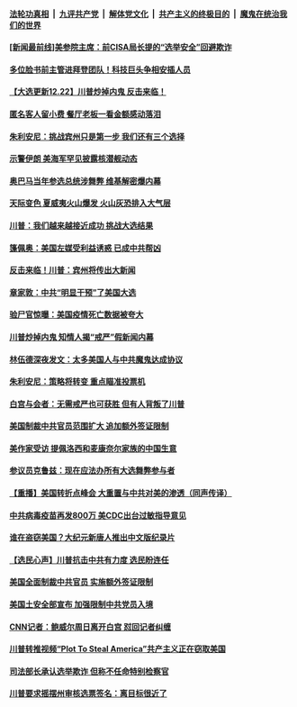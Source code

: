 

####  [法轮功真相](../../../../basic/blob/master/README.md?t=12221931) &nbsp;|&nbsp; [九评共产党](../../../../9ping.md/blob/master/README.md?t=12221931) &nbsp;|&nbsp; [解体党文化](../../../../jtdwh.md/blob/master/README.md?t=12221931)  &nbsp;|&nbsp; [共产主义的终极目的](../../../../gczydzjmd.md/blob/master/README.md?t=12221931) &nbsp;|&nbsp; [魔鬼在统治我们的世界](../../../../mgztzwmdsj.md/blob/master/README.md?t=12221931) 

#### [[新闻最前线]美参院主席：前CISA局长提的“选举安全”回避欺诈](../pages/prog203/a103015666.md?t=12221931) 

#### [多位脸书前主管进拜登团队！科技巨头争相安插人员](../pages/prog203/a103015664.md?t=12221931) 

#### [【大选更新12.22】川普炒掉内鬼 反击来临！](../pages/prog203/a103015309.md?t=12221931) 

#### [匿名客人留小费 餐厅老板一看金额感动落泪](../pages/prog203/a103015590.md?t=12221931) 

#### [朱利安尼：挑战宾州只是第一步 我们还有三个选择](../pages/prog203/a103015584.md?t=12221931) 

#### [示警伊朗 美海军罕见披露核潜舰动态](../pages/prog203/a103015568.md?t=12221931) 

#### [奥巴马当年参选总统涉舞弊 维基解密爆内幕](../pages/prog203/a103015572.md?t=12221931) 

#### [天际变色 夏威夷火山爆发 火山灰恐排入大气层](../pages/prog203/a103015516.md?t=12221931) 

#### [川普：我们越来越接近成功 挑战大选结果](../pages/prog203/a103015481.md?t=12221931) 

#### [篷佩奥：美国左媒受利益诱惑 已成中共帮凶](../pages/prog203/a103015444.md?t=12221931) 

#### [反击来临！川普：宾州将传出大新闻](../pages/prog203/a103015465.md?t=12221931) 

#### [章家敦：中共“明显干预”了美国大选](../pages/prog203/a103015461.md?t=12221931) 

#### [验尸官惊曝：美国疫情死亡数据被夸大](../pages/prog203/a103015427.md?t=12221931) 

#### [川普炒掉内鬼 知情人揭“戒严”假新闻内幕](../pages/prog203/a103015399.md?t=12221931) 

#### [林伍德深夜发文：太多美国人与中共魔鬼达成协议](../pages/prog203/a103015387.md?t=12221931) 

#### [朱利安尼：策略将转变 重点瞄准投票机](../pages/prog203/a103015006.md?t=12221931) 

#### [白宫与会者：无需戒严也可获胜 但有人背叛了川普](../pages/prog203/a103015340.md?t=12221931) 

#### [美国制裁中共官员范围扩大 追加额外签证限制](../pages/prog203/a103015360.md?t=12221931) 

#### [美作家受访 提佩洛西和麦康奈尔家族的中国生意](../pages/prog203/a103015241.md?t=12221931) 

#### [参议员克鲁兹：现在应法办所有大选舞弊参与者](../pages/prog203/a103015204.md?t=12221931) 

#### [【重播】美国转折点峰会 大重置与中共对美的渗透（同声传译）](../pages/prog203/a103015301.md?t=12221931) 

#### [中共病毒疫苗再发800万  美CDC出台过敏指导意见](../pages/prog203/a103015302.md?t=12221931) 

#### [谁在盗窃美国？大纪元新唐人推出中文版纪录片](../pages/prog203/a103015199.md?t=12221931) 

#### [【选民心声】川普抗击中共有力度 选民盼连任](../pages/prog203/a103015282.md?t=12221931) 

#### [美国全面制裁中共官员 实施额外签证限制](../pages/prog203/a103015272.md?t=12221931) 

#### [美国土安全部宣布 加强限制中共党员入境](../pages/prog203/a103015247.md?t=12221931) 

#### [CNN记者：鲍威尔周日离开白宫 怼回记者纠缠](../pages/prog203/a103015190.md?t=12221931) 

#### [川普转推视频“Plot To Steal America”共产主义正在窃取美国](../pages/prog203/a103015200.md?t=12221931) 

#### [司法部长承认选举欺诈 但称不任命特别检察官](../pages/prog203/a103015191.md?t=12221931) 

#### [川普要求摇摆州审核选票签名：离目标很近了](../pages/prog203/a103015173.md?t=12221931) 


